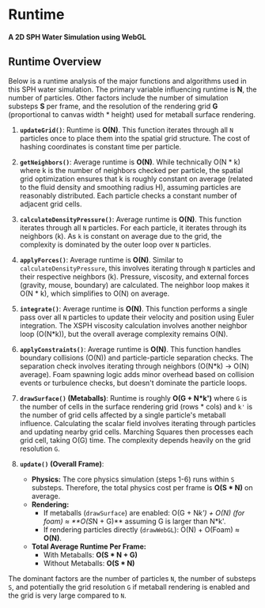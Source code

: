 # Runtime
#### A 2D SPH Water Simulation using WebGL

## Runtime Overview

Below is a runtime analysis of the major functions and algorithms used in this SPH water simulation. The primary variable influencing runtime is **N**, the number of particles. Other factors include the number of simulation substeps **S** per frame, and the resolution of the rendering grid **G** (proportional to canvas width * height) used for metaball surface rendering.

1.  **`updateGrid()`**: Runtime is **O(N)**. This function iterates through all `N` particles once to place them into the spatial grid structure. The cost of hashing coordinates is constant time per particle.

2.  **`getNeighbors()`**: Average runtime is **O(N)**. While technically O(N * k) where k is the number of neighbors checked per particle, the spatial grid optimization ensures that k is roughly constant on average (related to the fluid density and smoothing radius H), assuming particles are reasonably distributed. Each particle checks a constant number of adjacent grid cells.

3.  **`calculateDensityPressure()`**: Average runtime is **O(N)**. This function iterates through all `N` particles. For each particle, it iterates through its neighbors (k). As `k` is constant on average due to the grid, the complexity is dominated by the outer loop over `N` particles.

4.  **`applyForces()`**: Average runtime is **O(N)**. Similar to `calculateDensityPressure`, this involves iterating through `N` particles and their respective neighbors (k). Pressure, viscosity, and external forces (gravity, mouse, boundary) are calculated. The neighbor loop makes it O(N * k), which simplifies to O(N) on average.

5.  **`integrate()`**: Average runtime is **O(N)**. This function performs a single pass over all `N` particles to update their velocity and position using Euler integration. The XSPH viscosity calculation involves another neighbor loop (O(N*k)), but the overall average complexity remains O(N).

6.  **`applyConstraints()`**: Average runtime is **O(N)**. This function handles boundary collisions (O(N)) and particle-particle separation checks. The separation check involves iterating through neighbors (O(N*k) -> O(N) average). Foam spawning logic adds minor overhead based on collision events or turbulence checks, but doesn't dominate the particle loops.

7.  **`drawSurface()` (Metaballs)**: Runtime is roughly **O(G + N*k')** where `G` is the number of cells in the surface rendering grid (rows * cols) and `k'` is the number of grid cells affected by a single particle's metaball influence. Calculating the scalar field involves iterating through particles and updating nearby grid cells. Marching Squares then processes each grid cell, taking O(G) time. The complexity depends heavily on the grid resolution `G`.

8.  **`update()` (Overall Frame)**:
    *   **Physics:** The core physics simulation (steps 1-6) runs within `S` substeps. Therefore, the total physics cost per frame is **O(S * N)** on average.
    *   **Rendering:**
        *   If metaballs (`drawSurface`) are enabled: O(G + N*k') + O(N) (for foam) ≈ **O(S*N + G)** assuming G is larger than N*k'.
        *   If rendering particles directly (`drawWebGL`): O(N) + O(Foam) ≈ **O(N)**.
    *   **Total Average Runtime Per Frame:**
        *   With Metaballs: **O(S * N + G)**
        *   Without Metaballs: **O(S * N)**

The dominant factors are the number of particles `N`, the number of substeps `S`, and potentially the grid resolution `G` if metaball rendering is enabled and the grid is very large compared to `N`. 